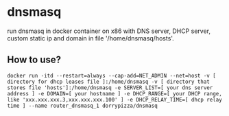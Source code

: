 # dnsmasq
run dnsmasq in docker container on x86 with DNS server, DHCP server, custom static ip and domain in file '/home/dnsmasq/hosts'.

## How to use?
```
docker run -itd --restart=always --cap-add=NET_ADMIN --net=host -v [ directory for dhcp leases file ]:/home/dnsmasq -v [ directory that stores file 'hosts']:/home/dnsmasq -e SERVER_LIST=[ your dns server address ] -e DOMAIN=[ your hostname ] -e DHCP_RANGE=[ your DHCP range, like 'xxx.xxx.xxx.3,xxx.xxx.xxx.100' ] -e DHCP_RELAY_TIME=[ dhcp relay time ] --name router_dnsmasq_1 dorrypizza/dnsmasq
```